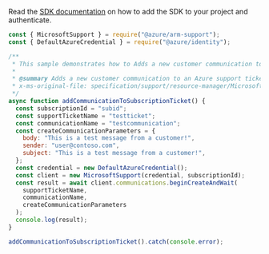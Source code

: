 Read the [SDK documentation](https://github.com/Azure/azure-sdk-for-js/blob/%40azure%2Farm-support_2.0.1/sdk/support/arm-support/README.md) on how to add the SDK to your project and authenticate.

```javascript
const { MicrosoftSupport } = require("@azure/arm-support");
const { DefaultAzureCredential } = require("@azure/identity");

/**
 * This sample demonstrates how to Adds a new customer communication to an Azure support ticket.
 *
 * @summary Adds a new customer communication to an Azure support ticket.
 * x-ms-original-file: specification/support/resource-manager/Microsoft.Support/stable/2020-04-01/examples/CreateSupportTicketCommunication.json
 */
async function addCommunicationToSubscriptionTicket() {
  const subscriptionId = "subid";
  const supportTicketName = "testticket";
  const communicationName = "testcommunication";
  const createCommunicationParameters = {
    body: "This is a test message from a customer!",
    sender: "user@contoso.com",
    subject: "This is a test message from a customer!",
  };
  const credential = new DefaultAzureCredential();
  const client = new MicrosoftSupport(credential, subscriptionId);
  const result = await client.communications.beginCreateAndWait(
    supportTicketName,
    communicationName,
    createCommunicationParameters
  );
  console.log(result);
}

addCommunicationToSubscriptionTicket().catch(console.error);
```
